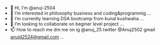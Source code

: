 - 👋 Hi, I’m @anuj-2504
- 👀 I’m interested in philosophy business and coding&programmig ...
- 🌱 I’m currently learning DSA bootcamp from kunal kushwaha ...
- 💞️ I’m looking to collaborate on beginer level project ...
- 📫 How to reach me dm me on ig @anuj_25 twitter @Anuj2502 gmail anujd2524@gmail.com ...

<!---
anuj-2504/anuj-2504 is a ✨ special ✨ repository because its `README.md` (this file) appears on your GitHub profile.
You can click the Preview link to take a look at your changes.
--->
